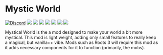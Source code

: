 # Mystic World

[![Discord](https://img.shields.io/discord/455383608773836801.svg?style=for-the-badge&logo=discord)](https://discord.gg/75aVV7C)
[![](https://img.shields.io/github/contributors/EpicSquid/MysticalWorld.svg?style=for-the-badge&logo=github)](https://github.com/EpicSquid/MysticalWorld/graphs/contributors)
[![](https://img.shields.io/github/issues/EpicSquid/MysticalWorld.svg?style=for-the-badge&logo=github)](https://github.com/EpicSquid/MysticalWorld/issues)
[![](https://img.shields.io/github/issues-pr/EpicSquid/MysticalWorld.svg?style=for-the-badge&logo=github)](https://github.com/EpicSquid/MysticalWorld/pulls)
[![](https://img.shields.io/github/forks/EpicSquid/MysticalWorld.svg?style=for-the-badge&logo=github)](https://github.com/EpicSquid/MysticalWorld/network/members)
[![](https://img.shields.io/github/stars/EpicSquid/MysticalWorld.svg?style=for-the-badge&logo=github)](https://github.com/EpicSquid/MysticalWorld/stargazers)
[![](https://img.shields.io/github/license/EpicSquid/MysticalWorld.svg?logo=github&style=for-the-badge)](https://github.com/EpicSquid/MysticalWorld/blob/master/LICENSE)
[![](https://img.shields.io/endpoint.svg?style=for-the-badge&url=https%3A%2F%2Fshieldsio-patreon.herokuapp.com%2Fepicsquid315)](https://patreon.com/epicsquid315)

Mystical World is the a mod designed to make your world a bit more mystical. 
This mod is light weight, adding only small features to really keep a magical, but vanilla++ vibe. 
Mods such as Roots 3 will require this mod as it adds necessary components for it to function (primarily, the mobs).

